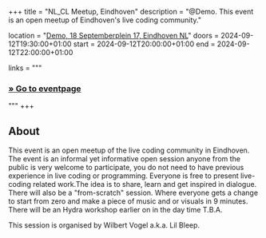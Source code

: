 +++
title       = "NL_CL Meetup, Eindhoven"
description = "@Demo. This event is an open meetup of Eindhoven's live coding community."

location    = "[Demo, 18 Septemberplein 17, Eindhoven NL](https://www.instagram.com/demo.eindhoven/)"
doors       = 2024-09-12T19:30:00+01:00
start       = 2024-09-12T20:00:00+01:00
end         = 2024-09-12T22:00:00+01:00

links = """
  ### [» Go to eventpage ]()
"""
+++

## About

This event is an open meetup of the live coding community in Eindhoven. The event is an informal yet informative open session anyone from the public is very welcome to participate, you do not need to have previous experience in live coding or programming. Everyone is free to present live-coding related work.The idea is to share, learn and get inspired in dialogue. There will also be a "from-scratch" session. Where everyone gets a change to start from zero and make a piece of music and or visuals in 9 minutes. There will be an Hydra workshop earlier on in the day time T.B.A.

This session is organised by Wilbert Vogel a.k.a. Lil Bleep.

